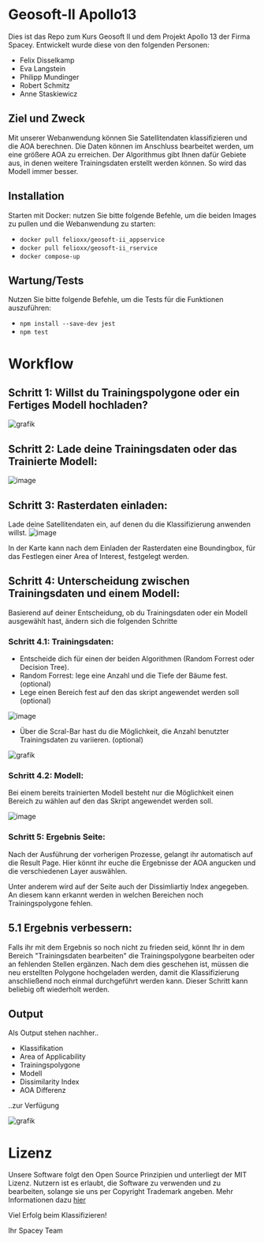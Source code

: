 # Geosoft-II Apollo13

Dies ist das Repo zum Kurs Geosoft II und dem Projekt Apollo 13 der Firma Spacey.
Entwickelt wurde diese von den folgenden Personen:
* Felix Disselkamp
* Eva Langstein
* Philipp Mundinger
* Robert Schmitz
* Anne Staskiewicz

## Ziel und Zweck

Mit unserer Webanwendung können Sie Satellitendaten klassifizieren und die AOA berechnen.
Die Daten können im Anschluss bearbeitet werden, um eine größere AOA zu erreichen. Der Algorithmus gibt Ihnen dafür Gebiete aus, in denen weitere Trainingsdaten erstellt werden können. So wird das Modell immer besser.

## Installation

Starten mit Docker:
nutzen Sie bitte folgende Befehle, um die beiden Images zu pullen und die Webanwendung zu starten:
* ```docker pull felioxx/geosoft-ii_appservice```
* ```docker pull felioxx/geosoft-ii_rservice```
* ```docker compose-up```

## Wartung/Tests

Nutzen Sie bitte folgende Befehle, um die Tests für die Funktionen auszuführen:
* ```npm install --save-dev jest```
* ```npm test```

# Workflow
## Schritt 1: Willst du Trainingspolygone oder ein Fertiges Modell hochladen?
![grafik](https://user-images.githubusercontent.com/102729357/215824118-e502d007-78ea-4be7-880f-98bc749df30f.png)

## Schritt 2: Lade deine Trainingsdaten oder das Trainierte Modell:
![image](https://user-images.githubusercontent.com/90246149/218687583-9245f290-09e6-4d18-ba9e-47505c011ad9.png)

## Schritt 3: Rasterdaten einladen:
Lade deine Satellitendaten ein, auf denen du die Klassifizierung anwenden willst.
![image](https://user-images.githubusercontent.com/90246149/218687830-c449fe07-0659-4124-beb1-f8166ff90d73.png)

In der Karte kann nach dem Einladen der Rasterdaten eine Boundingbox, für das Festlegen einer Area of Interest, festgelegt werden.

## Schritt 4: Unterscheidung zwischen Trainingsdaten und einem Modell:
Basierend auf deiner Entscheidung, ob du Trainingsdaten oder ein Modell ausgewählt hast, ändern sich die folgenden Schritte

### Schritt 4.1: Trainingsdaten:
* Entscheide dich für einen der beiden Algorithmen (Random Forrest oder Decision Tree).
* Random Forrest: lege eine Anzahl und die Tiefe der Bäume fest. (optional)
* Lege einen Bereich fest auf den das skript angewendet werden soll (optional)

![image](https://user-images.githubusercontent.com/90246149/218690414-faf7a203-54db-402f-8cc3-f87d7ba8107d.png)

* Über die Scral-Bar hast du die Möglichkeit, die Anzahl benutzter Trainingsdaten zu variieren. (optional)

![grafik](https://user-images.githubusercontent.com/102729357/215829306-8ee80cc5-ce89-4544-9685-25cbfbde1f34.png)

### Schritt 4.2: Modell:
Bei einem bereits trainierten Modell besteht nur die Möglichkeit einen Bereich zu wählen auf den das Skript angewendet werden soll.

![image](https://user-images.githubusercontent.com/90246149/218688514-c0de1214-04e8-47f4-9f14-6ae468d8ac18.png)

### Schritt 5: Ergebnis Seite:
Nach der Ausführung der vorherigen Prozesse, gelangt ihr automatisch auf die Result Page.
Hier könnt ihr euche die Ergebnisse der AOA angucken und die verschiedenen Layer auswählen.

Unter anderem wird auf der Seite auch der Dissimliartiy Index angegeben. An diesem kann erkannt werden in welchen Bereichen noch Trainingspolygone fehlen.

## 5.1 Ergebnis verbessern: 
Falls ihr mit dem Ergebnis so noch nicht zu frieden seid, könnt Ihr in dem Bereich "Trainingsdaten bearbeiten" die Trainingspolygone bearbeiten oder an fehlenden Stellen ergänzen.
Nach dem dies geschehen ist, müssen die neu erstellten Polygone hochgeladen werden, damit die Klassifizierung anschließend noch einmal durchgeführt werden kann.
Dieser Schritt kann beliebig oft wiederholt werden.

## Output 
Als Output stehen nachher..
* Klassifikation
* Area of Applicability
* Trainingspolygone
* Modell
* Dissimilarity Index
* AOA Differenz

..zur Verfügung 

![grafik](https://user-images.githubusercontent.com/102729357/215838001-53eaaeb5-31b7-4b1d-bf84-f4fbf2593af6.png)



# Lizenz

Unsere Software folgt den Open Source Prinzipien und unterliegt der MIT Lizenz. Nutzern ist es erlaubt, die Software zu verwenden und zu bearbeiten, solange sie uns per Copyright Trademark angeben. Mehr Informationen dazu [hier](https://opensource.org/licenses/MIT)

Viel Erfolg beim Klassifizieren!

Ihr Spacey Team

